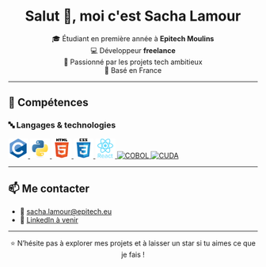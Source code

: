 <h1 align="center">Salut 👋, moi c'est Sacha Lamour</h1>

<p align="center">
🎓 Étudiant en première année à <strong>Epitech Moulins</strong><br>
💻 Développeur <strong>freelance</strong><br>
🚀 Passionné par les projets tech ambitieux<br>
📍 Basé en France
</p>

---

## 🧠 Compétences

### 🔤 Langages & technologies

<p align="left">
  <a href="https://en.wikipedia.org/wiki/C_(programming_language)" target="_blank" rel="noreferrer">
    <img src="https://raw.githubusercontent.com/devicons/devicon/master/icons/c/c-original.svg" alt="C" width="40" height="40"/>
  </a>
  <a href="https://www.python.org" target="_blank" rel="noreferrer">
    <img src="https://raw.githubusercontent.com/devicons/devicon/master/icons/python/python-original.svg" alt="Python" width="40" height="40"/>
  </a>
  <a href="https://www.w3.org/html/" target="_blank" rel="noreferrer">
    <img src="https://raw.githubusercontent.com/devicons/devicon/master/icons/html5/html5-original-wordmark.svg" alt="HTML" width="40" height="40"/>
  </a>
  <a href="https://www.w3schools.com/css/" target="_blank" rel="noreferrer">
    <img src="https://raw.githubusercontent.com/devicons/devicon/master/icons/css3/css3-original-wordmark.svg" alt="CSS" width="40" height="40"/>
  </a>
  <a href="https://reactjs.org/" target="_blank" rel="noreferrer">
    <img src="https://raw.githubusercontent.com/devicons/devicon/master/icons/react/react-original-wordmark.svg" alt="React" width="40" height="40"/>
  </a>
  <a href="https://en.wikipedia.org/wiki/COBOL" target="_blank" rel="noreferrer">
    <img src="https://upload.wikimedia.org/wikipedia/commons/3/3c/Cobol_logo.svg" alt="COBOL" width="40" height="40"/>
  </a>
  <a href="https://developer.nvidia.com/cuda-zone" target="_blank" rel="noreferrer">
    <img src="https://upload.wikimedia.org/wikipedia/commons/9/91/CUDA_logo.svg" alt="CUDA" width="40" height="40"/>
  </a>
</p>

---

## 📫 Me contacter

- 📧 sacha.lamour@epitech.eu  
- 💼 [LinkedIn à venir](https://www.linkedin.com)

---

<p align="center">
  ⭐️ N’hésite pas à explorer mes projets et à laisser un star si tu aimes ce que je fais !
</p>

